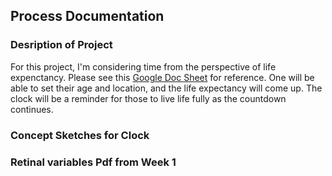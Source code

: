 ## Process Documentation

### Desription of Project
For this project, I'm considering time from the perspective of life expenctancy.
Please see this [Google Doc Sheet](https://docs.google.com/spreadsheets/d/1Lh7YXZiOSmRGrPLbiL6KNFXwQ1t4FvO-82HJdejXvdE/edit?usp=sharing) for reference. One will be able to set their age and location, and the life expectancy will come up. The clock will be a reminder for those to live life fully as the countdown continues. 

### Concept Sketches for Clock

### Retinal variables Pdf from Week 1





